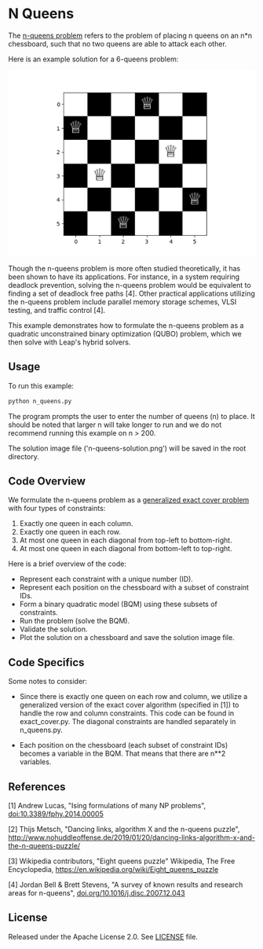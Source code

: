 # N Queens

The [n-queens problem](https://en.wikipedia.org/wiki/Eight_queens_puzzle) refers
to the problem of placing n queens on an n*n chessboard, such that no two queens
are able to attack each other.

Here is an example solution for a 6-queens problem:

![6-queens Solution](6-queens-solution.png)

Though the n-queens problem is more often studied theoretically, it has been
shown to have its applications. For instance, in a system requiring deadlock
prevention, solving the n-queens problem would be equivalent to finding a set of
deadlock free paths [4]. Other practical applications utilizing the n-queens
problem include parallel memory storage schemes, VLSI testing, and traffic
control [4].

This example demonstrates how to formulate the n-queens problem as a quadratic
unconstrained binary optimization (QUBO) problem, which we then solve with
Leap's hybrid solvers.

## Usage

To run this example:

```bash
python n_queens.py
```

The program prompts the user to enter the number of queens (n) to place. It
should be noted that larger n will take longer to run and we do not recommend
running this example on n > 200.

The solution image file ('n-queens-solution.png') will be saved in the root
directory.

## Code Overview

We formulate the n-queens problem as a [generalized exact cover
problem](https://en.wikipedia.org/wiki/Exact_cover) with four types of
constraints:

1) Exactly one queen in each column.
2) Exactly one queen in each row.
3) At most one queen in each diagonal from top-left to bottom-right.
4) At most one queen in each diagonal from bottom-left to top-right.

Here is a brief overview of the code:

* Represent each constraint with a unique number (ID).
* Represent each position on the chessboard with a subset of constraint IDs.
* Form a binary quadratic model (BQM) using these subsets of constraints.
* Run the problem (solve the BQM).
* Validate the solution.
* Plot the solution on a chessboard and save the solution image file.

## Code Specifics

Some notes to consider:

* Since there is exactly one queen on each row and column, we utilize a
  generalized version of the exact cover algorithm (specified in [1]) to handle
  the row and column constraints. This code can be found in exact_cover.py. The
  diagonal constraints are handled separately in n_queens.py.

* Each position on the chessboard (each subset of constraint IDs) becomes a
  variable in the BQM. That means that there are n**2 variables.

## References

[1] Andrew Lucas, "Ising formulations of many NP problems",
[doi:10.3389/fphy.2014.00005](https://www.frontiersin.org/articles/10.3389/fphy.2014.00005/full)

[2] Thijs Metsch, "Dancing links, algorithm X and the n-queens puzzle",
http://www.nohuddleoffense.de/2019/01/20/dancing-links-algorithm-x-and-the-n-queens-puzzle/

[3] Wikipedia contributors, "Eight queens puzzle" Wikipedia, The Free
Encyclopedia, https://en.wikipedia.org/wiki/Eight_queens_puzzle

[4] Jordan Bell & Brett Stevens, "A survey of known results and research areas
for n-queens",
[doi.org/10.1016/j.disc.2007.12.043](https://www.sciencedirect.com/science/article/pii/S0012365X07010394)

## License

Released under the Apache License 2.0. See [LICENSE](LICENSE) file.
